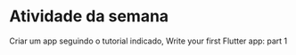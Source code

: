 # Atividade da semana

Criar um app seguindo o tutorial indicado, Write your first Flutter app: part 1
